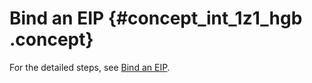 # Bind an EIP {#concept_int_1z1_hgb .concept}

For the detailed steps, see [Bind an EIP](https://www.alibabacloud.com/help/doc-detail/27714.htm).

